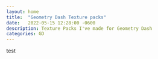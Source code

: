 ```yaml
---
layout: home
title:  "Geometry Dash Texture packs"
date:   2022-05-15 12:28:00 -0600
description: Texture Packs I've made for Geometry Dash
categories: GD
---
```


test
